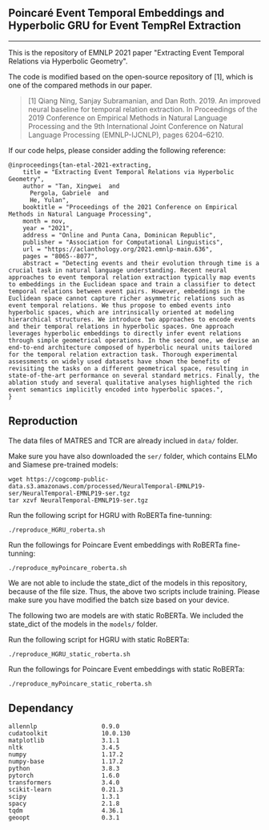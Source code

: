 Poincaré Event Temporal Embeddings and Hyperbolic GRU for Event TempRel Extraction
-----
-----

This is the repository of EMNLP 2021 paper "Extracting Event Temporal Relations via Hyperbolic Geometry".

The code is modified based on the open-source repository of [1], which is one of the compared methods in our paper.

>[1] Qiang Ning, Sanjay Subramanian, and Dan Roth. 2019. An improved neural baseline for temporal relation extraction. In Proceedings of the 2019 Conference on Empirical Methods in Natural Language Processing and the 9th International Joint Conference on Natural Language Processing (EMNLP-IJCNLP), pages 6204–6210.


If our code helps, please consider adding the following reference:
```
@inproceedings{tan-etal-2021-extracting,
    title = "Extracting Event Temporal Relations via Hyperbolic Geometry",
    author = "Tan, Xingwei  and
      Pergola, Gabriele  and
      He, Yulan",
    booktitle = "Proceedings of the 2021 Conference on Empirical Methods in Natural Language Processing",
    month = nov,
    year = "2021",
    address = "Online and Punta Cana, Dominican Republic",
    publisher = "Association for Computational Linguistics",
    url = "https://aclanthology.org/2021.emnlp-main.636",
    pages = "8065--8077",
    abstract = "Detecting events and their evolution through time is a crucial task in natural language understanding. Recent neural approaches to event temporal relation extraction typically map events to embeddings in the Euclidean space and train a classifier to detect temporal relations between event pairs. However, embeddings in the Euclidean space cannot capture richer asymmetric relations such as event temporal relations. We thus propose to embed events into hyperbolic spaces, which are intrinsically oriented at modeling hierarchical structures. We introduce two approaches to encode events and their temporal relations in hyperbolic spaces. One approach leverages hyperbolic embeddings to directly infer event relations through simple geometrical operations. In the second one, we devise an end-to-end architecture composed of hyperbolic neural units tailored for the temporal relation extraction task. Thorough experimental assessments on widely used datasets have shown the benefits of revisiting the tasks on a different geometrical space, resulting in state-of-the-art performance on several standard metrics. Finally, the ablation study and several qualitative analyses highlighted the rich event semantics implicitly encoded into hyperbolic spaces.",
}
```

Reproduction
-----

The data files of MATRES and TCR are already inclued in `data/` folder.

Make sure you have also downloaded the `ser/` folder, which contains ELMo and Siamese pre-trained models:

    wget https://cogcomp-public-data.s3.amazonaws.com/processed/NeuralTemporal-EMNLP19-ser/NeuralTemporal-EMNLP19-ser.tgz
    tar xzvf NeuralTemporal-EMNLP19-ser.tgz

Run the following script for HGRU with RoBERTa fine-tunning:

    ./reproduce_HGRU_roberta.sh

Run the followings for Poincare Event embeddings with RoBERTa fine-tunning:

    ./reproduce_myPoincare_roberta.sh

We are not able to include the state_dict of the models in this repository, because of the file size. Thus, the above two scripts include training. Please make sure you have modified the batch size based on your device.

The following two are models are with static RoBERTa. We included the state_dict of the models in the `models/` folder.

Run the following script for HGRU with static RoBERTa:

    ./reproduce_HGRU_static_roberta.sh

Run the followings for Poincare Event embeddings with static RoBERTa:

    ./reproduce_myPoincare_static_roberta.sh

Dependancy
------

    allennlp                  0.9.0       
    cudatoolkit               10.0.130
    matplotlib                3.1.1   
    nltk                      3.4.5   
    numpy                     1.17.2  
    numpy-base                1.17.2  
    python                    3.8.3   
    pytorch                   1.6.0   
    transformers              3.4.0
    scikit-learn              0.21.3  
    scipy                     1.3.1   
    spacy                     2.1.8   
    tqdm                      4.36.1
    geoopt                    0.3.1
